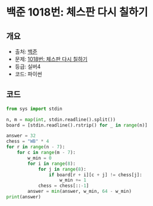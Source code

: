 # 백준 1018번: 체스판 다시 칠하기


## 개요


- 출처: [백준](https://www.acmicpc.net)
- 문제: [1018번: 체스판 다시 칠하기](https://www.acmicpc.net/problem/1018)
- 등급: 실버4
- 코드: 파이썬


## 코드

```python
from sys import stdin

n, m = map(int, stdin.readline().split())
board = [stdin.readline().rstrip() for _ in range(n)]

answer = 32
chess = "WB" * 4
for r in range(n - 7):
    for c in range(m - 7):
        w_min = 0
        for i in range(8):
            for j in range(8):
                if board[r + i][c + j] != chess[j]:
                    w_min += 1
            chess = chess[::-1]
        answer = min(answer, w_min, 64 - w_min)
print(answer)
```


[//]: # (### 해설)

